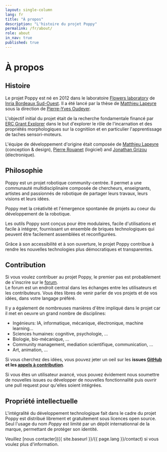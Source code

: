 ```yaml
---
layout: single-column
lang: fr
title: "À propos"
description: "L'histoire du projet Poppy"
permalink: /fr/about/
role: about
in_nav: true
published: true
---
```


# À propos

## Histoire

Le projet Poppy est né en 2012 dans le laboratoire [Flowers laboratory](https://flowers.inria.fr/) de [Inria Bordeaux Sud-Ouest](https://www.inria.fr/centre/bordeaux). Il a été lancé par la thèse de [Matthieu Lapeyre](https://github.com/matthieu-lapeyre) sous la direction de [Pierre-Yves Oudeyer](http://www.pyoudeyer.com/).

L'objectif initial du projet était de la recherche fondamentale financé par [ERC Grant Explorer](http://erc.europa.eu/) dans le but d'explorer le rôle de l'incarnation et des propriétés morphologiques sur la cognitiion et en particulier l'apprentissage de taches sensori-moteurs.

L'équipe de développement d'origine était composée de [Matthieu Lapeyre](https://github.com/matthieu-lapeyre) (conception & design), [Pierre Rouanet](https://github.com/pierre-rouanet) (logiciel) and [Jonathan Grizou](http://jgrizou.com/) (électronique).


## Philosophie

Poppy est un projet robotique community-centrée. Il permet a une communauté multidisciplinaire composée de chercheurs, enseignants, artistes and passionnés de robotique de partager leurs travaux, leurs visions et leurs idées.

Poppy met la créativité et l'émergence spontanée de projets au coeur du développement de la robotique.

Les outils Poppy sont conçus pour être modulaires, facile d'utilisations et facile à intégrer, fournissant un ensemble de briques technologiques qui peuvent être facilement assemblées et reconfigurées.

Grâce à son accessibilité et à son ouverture, le projet Poppy contribue à rendre les nouvelles technologies plus démocratiques et transparentes.

## Contribution

Si vous voulez contribuer au projet Poppy, le premier pas est probablement de s'inscrire sur le [forum](https://forum.poppy-project.org).  
Le forum est un endroit central dans les échanges entre les utilisateurs et les contributeurs. Vous êtes libres de venir parler de vos projets et de vos idées, dans votre langage préféré.

Il y a également de nombreuses manières d'être impliqué dans le projet car il met en oeuvre un grand nombre de disciplines:

- Ingénieurs: IA, informatique, mécanique, électronique, machine learning...
- Sciences humaines: cognitive, psychologie, ...
- Biologie, bio-mécanique, ...
- Community management, mediation scientifique, communication, ...
- Art, animation, ...

Si vous cherchez des idées, vous pouvez jeter un oeil sur les **issues [GitHub](https://github.com/poppy-project/) et les [appels à contribution](https://forum.poppy-project.org/tags/call-for-contributions)**.

Si vous êtes un utilisateur avancé, vous pouvez évidement nous soumettre de nouvelles issues ou développer de nouvelles fonctionnalité puis ouvrir une pull request pour qu'elles soient intégrées.

## Propriété intellectuelle

L'intégralité du développement technologique fait dans le cadre du projet Poppy est distribué librement et gratuitement sous licences open source. Seul l'usage du nom *Poppy* est limité par un dépôt internationnal de la marque, permettant de protéger son identité.

Veuillez [nous contacter]({{ site.baseurl }}/{{ page.lang }}/contact) si vous voulez plus d'information.

